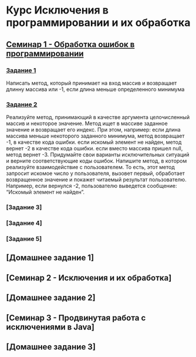 # Курс Исключения в программировании и их обработка

## [Семинар 1 - Обработка ошибок в программировании](Les1)
### [Задание 1](Les1/Task0.java)
Написать метод, который принимает на вход массив и возвращает длинну массива или -1, если длина меньше определенного минимума
### [Задание 2](Les1/Task1.java)
Реализуйте метод, принимающий в качестве аргумента целочисленный массив и некоторое значение. Метод ищет в массиве заданное значение и возвращает его индекс. При этом, например:
если длина массива меньше некоторого заданного минимума, метод возвращает -1, в качестве кода ошибки. если искомый элемент не найден, метод вернет -2 в качестве кода ошибки.
если вместо массива пришел null, метод вернет -3. Придумайте свои варианты исключительных ситуаций и верните соответствующие коды ошибок. Напишите метод, в котором реализуйте взаимодействие с пользователем.
То есть, этот метод запросит искомое число у пользователя, вызовет первый,
обработает возвращенное значение и покажет читаемый результат пользователю.
Например, если вернулся -2, пользователю выведется сообщение: “Искомый элемент не найден”.
### [Задание 3]

### [Задание 4]

### [Задание 5]

## [Домашнее задание 1]

## [Семинар 2 - Исключения и их обработка]

## [Домашнее задание 2]

## [Семинар 3 - Продвинутая работа с исключениями в Java]

## [Домашнее задание 3]
